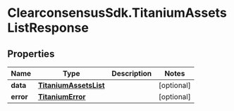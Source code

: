 # ClearconsensusSdk.TitaniumAssetsListResponse

## Properties

Name | Type | Description | Notes
------------ | ------------- | ------------- | -------------
**data** | [**TitaniumAssetsList**](TitaniumAssetsList.md) |  | [optional] 
**error** | [**TitaniumError**](TitaniumError.md) |  | [optional] 


